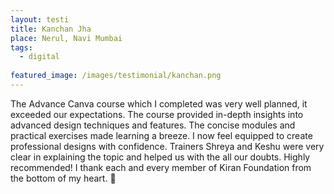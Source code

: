 ```yaml
---
layout: testi
title: Kanchan Jha
place: Nerul, Navi Mumbai
tags:
  - digital
  
featured_image: /images/testimonial/kanchan.png
---
```

The Advance Canva course which I completed was very well planned, it exceeded our expectations. 
The course  provided in-depth insights into advanced design techniques and features. The concise modules and practical exercises made learning a breeze. I now feel equipped to create professional designs with confidence. Trainers Shreya and Keshu were very clear in explaining the topic and helped us with the all our doubts. Highly recommended!
I thank each and every member of Kiran Foundation from the bottom of my heart. 🙏


